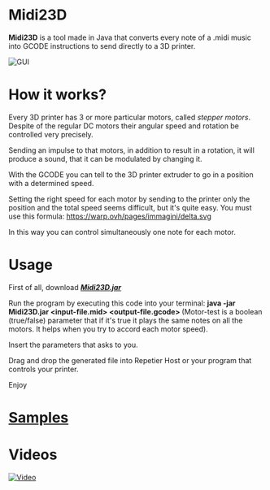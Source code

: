 # Midi23D
**Midi23D** is a tool made in Java that converts every note of a .midi music into GCODE instructions to send directly to a 3D printer.

![GUI](http://gdb.altervista.org/downloads/gui.png)

# How it works?
Every 3D printer has 3 or more particular motors, called *stepper motors*. Despite of the regular DC motors their angular speed and rotation be controlled very precisely.

Sending an impulse to that motors, in addition to result in a rotation, it will produce a sound, that it can be modulated by changing it.

With the GCODE you can tell to the 3D printer extruder to go in a position with a determined speed.

Setting the right speed for each motor by sending to the printer only the position and the total speed seems difficult, but it's quite easy.
You must use this formula: https://warp.ovh/pages/immagini/delta.svg

In this way you can control simultaneously one note for each motor.

# Usage
First of all, download [***Midi23D.jar***](http://gdb.altervista.org/downloads/Midi23D.jar)

Run the program by executing this code into your terminal:
**java -jar Midi23D.jar <input-file.mid> <output-file.gcode> <speed-multiplier> <tone-multiplier> <motor-test>**
(Motor-test is a boolean (true/false) parameter that if it's true it plays the same notes on all the motors. It helps when you try to accord each motor speed).

Insert the parameters that asks to you.

Drag and drop the generated file into Repetier Host or your program that controls your printer.

Enjoy

# [Samples](https://warp.ovh/?page=elettronica/midi23D)

# Videos
[![Video](http://img.youtube.com/vi/4rcnu8j1Xqk/0.jpg)](https://www.youtube.com/embed/4rcnu8j1Xqk)
